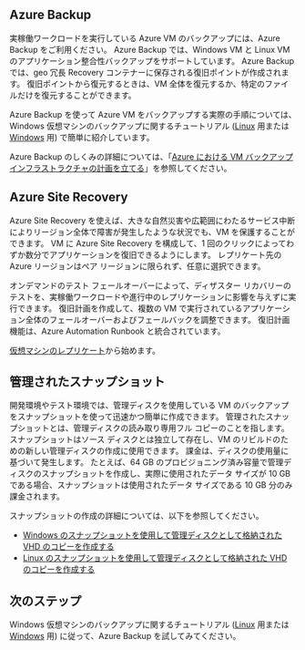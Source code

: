 
## <a name="azure-backup"></a>Azure Backup

実稼働ワークロードを実行している Azure VM のバックアップには、Azure Backup をご利用ください。 Azure Backup では、Windows VM と Linux VM のアプリケーション整合性バックアップをサポートしています。 Azure Backup では、geo 冗長 Recovery コンテナーに保存される復旧ポイントが作成されます。 復旧ポイントから復元するときは、VM 全体を復元するか、特定のファイルだけを復元することができます。 

Azure Backup を使って Azure VM をバックアップする実際の手順については、Windows 仮想マシンのバックアップに関するチュートリアル ([Linux](../articles/virtual-machines/linux/tutorial-backup-vms.md) 用または [Windows](../articles/virtual-machines/windows/tutorial-backup-vms.md) 用) で簡単に紹介しています。

Azure Backup のしくみの詳細については、「[Azure における VM バックアップ インフラストラクチャの計画を立てる](../articles/backup/backup-azure-vms-introduction.md)」を参照してください。


## <a name="azure-site-recovery"></a>Azure Site Recovery

Azure Site Recovery を使えば、大きな自然災害や広範囲にわたるサービス中断によりリージョン全体で障害が発生したような状況でも、VM を保護することができます。 VM に Azure Site Recovery を構成して、1 回のクリックによってわずか数分でアプリケーションを復旧できるようにします。 レプリケート先の Azure リージョンはペア リージョンに限られず、任意に選択できます。 

オンデマンドのテスト フェールオーバーによって、ディザスター リカバリーのテストを、実稼働ワークロードや進行中のレプリケーションに影響を与えずに実行できます。 復旧計画を作成して、複数の VM で実行されているアプリケーション全体のフェールオーバーおよびフェールバックを調整できます。 復旧計画機能は、Azure Automation Runbook と統合されています。

[仮想マシンのレプリケート](https://aka.ms/a2a-getting-started)から始めます。 

## <a name="managed-snapshots"></a>管理されたスナップショット 

開発環境やテスト環境では、管理ディスクを使用している VM のバックアップをスナップショットを使って迅速かつ簡単に作成できます。 管理されたスナップショットとは、管理ディスクの読み取り専用フル コピーのことを指します。 スナップショットはソース ディスクとは独立して存在し、VM のリビルドのための新しい管理ディスクの作成に使用できます。 課金は、ディスクの使用量に基づいて発生します。 たとえば、64 GB のプロビジョニング済み容量で管理ディスクのスナップショットを作成し、実際に使用されたデータ サイズが 10 GB である場合、スナップショットは使用されたデータ サイズである 10 GB 分のみ課金されます。  

スナップショットの作成の詳細については、以下を参照してください。

* [Windows のスナップショットを使用して管理ディスクとして格納された VHD のコピーを作成する](../articles/virtual-machines/windows/snapshot-copy-managed-disk.md)
* [Linux のスナップショットを使用して管理ディスクとして格納された VHD のコピーを作成する](../articles/virtual-machines/linux/snapshot-copy-managed-disk.md)



## <a name="next-steps"></a>次のステップ
Windows 仮想マシンのバックアップに関するチュートリアル ([Linux](../articles/virtual-machines/linux/tutorial-backup-vms.md) 用または [Windows](../articles/virtual-machines/windows/tutorial-backup-vms.md) 用) に従って、Azure Backup を試してみてください。
